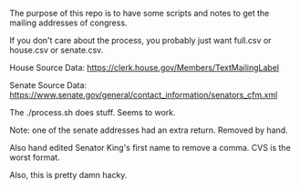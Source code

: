 The purpose of this repo is to have some scripts and notes to get the mailing addresses of congress.

If you don't care about the process, you probably just want full.csv or house.csv or senate.csv.





House Source Data:
https://clerk.house.gov/Members/TextMailingLabel

Senate Source Data:
https://www.senate.gov/general/contact_information/senators_cfm.xml

The ./process.sh does stuff.  Seems to work.

Note: one of the senate addresses had an extra return.  Removed by hand.

Also hand edited Senator King's first name to remove a comma.  CVS is the worst format.

Also, this is pretty damn hacky.


